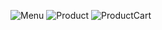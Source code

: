 ![Menu](https://user-images.githubusercontent.com/95884784/225469256-19706cf2-e704-4868-b6c9-b6ca91f4106c.png)
![Product](https://user-images.githubusercontent.com/95884784/225469272-9befb061-7aaa-49c4-960c-25a1babe1a36.png)
![ProductCart](https://user-images.githubusercontent.com/95884784/225469277-1b396a83-37ad-4983-8417-a327f2efcce6.png)
